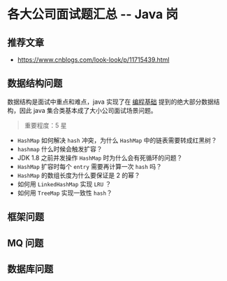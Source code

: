 # 各大公司面试题汇总 -- Java 岗

## 推荐文章

- https://www.cnblogs.com/look-look/p/11715439.html

## 数据结构问题

数据结构是面试中重点和难点，java 实现了在 [编程基础](../1.program-basic/README.md) 提到的绝大部分数据结构，因此 java 集合类基本成了大小公司面试场景问题。

> 重要程度：5 星

- `HashMap` 如何解决 `hash` 冲突，为什么 `HashMap` 中的链表需要转成红黑树？
- `hashmap` 什么时候会触发扩容？
- JDK 1.8 之前并发操作 `HashMap` 时为什么会有死循环的问题？
- `HashMap` 扩容时每个 `entry` 需要再计算一次 `hash` 吗？
- `HashMap` 的数组长度为什么要保证是 2 的幂？
- 如何用 `LinkedHashMap` 实现 `LRU` ？
- 如何用 `TreeMap` 实现一致性 `hash`？

## 框架问题

## MQ 问题

## 数据库问题